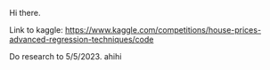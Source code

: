 Hi there.

Link to kaggle: https://www.kaggle.com/competitions/house-prices-advanced-regression-techniques/code

Do research to 5/5/2023.
ahihi